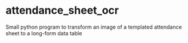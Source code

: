 # attendance_sheet_ocr
Small python program to transform an image of a templated attendance sheet to a long-form data table
